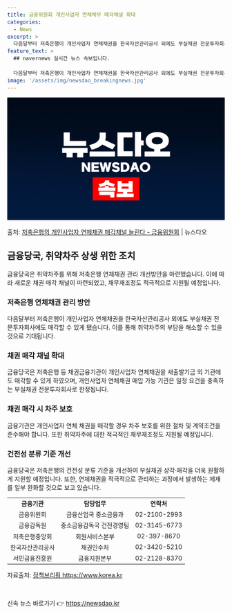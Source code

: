 ```yaml
---
title: 금융위원회 개인사업자 연체채무 매각채널 확대
categories:
  - News
excerpt: >
  다음달부터 저축은행이 개인사업자 연체채권을 한국자산관리공사 외에도 부실채권 전문투자회사에도 매각할 수 있게 …
feature_text: >
  ## navernews 실시간 뉴스 속보입니다.

  다음달부터 저축은행이 개인사업자 연체채권을 한국자산관리공사 외에도 부실채권 전문투자회사에도 매각할 수 있게 …
image: '/assets/img/newsdao_breakingnews.jpg'
---
```


![뉴스다오 속보](/assets/img/newsdao_breakingnews.jpg)

<p>출처: <a href="https://newsdao.kr/3069" rel="dofollow">저축은행의 개인사업자 연체채권 매각채널 늘린다 - 금융위원회</a> | 뉴스다오</p>

<h2 data-ke-size="size26">금융당국, 취약차주 상생 위한 조치</h2>
<p data-ke-size="size16">금융당국은 취약차주를 위해 저축은행 연체채권 관리 개선방안을 마련했습니다. 이에 따라 새로운 채권 매각 채널이 마련되었고, 채무재조정도 적극적으로 지원될 예정입니다.</p>

<h3 data-ke-size="size24">저축은행 연체채권 관리 방안</h3>
<p data-ke-size="size16">다음달부터 저축은행이 개인사업자 연체채권을 한국자산관리공사 외에도 부실채권 전문투자회사에도 매각할 수 있게 됐습니다. 이를 통해 취약차주의 부담을 해소할 수 있을 것으로 기대됩니다.</p>

<h3 data-ke-size="size24">채권 매각 채널 확대</h3>
<p data-ke-size="size16">금융당국은 저축은행 등 채권금융기관이 개인사업자 연체채권을 새출발기금 외 기관에도 매각할 수 있게 하였으며, 개인사업자 연체채권 매입 가능 기관은 일정 요건을 충족하는 부실채권 전문투자회사로 한정됩니다.</p>

<h3 data-ke-size="size24">채권 매각 시 차주 보호</h3>
<p data-ke-size="size16">금융기관은 개인사업자 연체 채권을 매각할 경우 차주 보호를 위한 절차 및 계약조건을 준수해야 합니다. 또한 취약차주에 대한 적극적인 채무재조정도 지원될 예정입니다.</p>

<h3 data-ke-size="size24">건전성 분류 기준 개선</h3>
<p data-ke-size="size16">금융당국은 저축은행의 건전성 분류 기준을 개선하여 부실채권 상각·매각을 더욱 원활하게 지원할 예정입니다. 또한, 연체채권을 적극적으로 관리하는 과정에서 발생하는 제재를 일부 완화할 것으로 보고 있습니다.</p>

<table>
	<tr>
		<td style="text-align: center; height: 17px;"><b>금융기관</b></td>
		<td style="text-align: center; height: 17px;"><b>담당업무</b></td>
		<td style="text-align: center; height: 17px;"><b>연락처</b></td>
	</tr>
	<tr>
		<td style="text-align: center; height: 17px;">금융위원회</td>
		<td style="text-align: center; height: 17px;">금융산업국 중소금융과</td>
		<td style="text-align: center; height: 17px;">02-2100-2993</td>
	</tr>
	<tr>
		<td style="text-align: center; height: 17px;">금융감독원</td>
		<td style="text-align: center; height: 17px;">중소금융감독국 건전경영팀</td>
		<td style="text-align: center; height: 17px;">02-3145-6773</td>
	</tr>
	<tr>
		<td style="text-align: center; height: 17px;">저축은행중앙회</td>
		<td style="text-align: center; height: 17px;">회원서비스본부</td>
		<td style="text-align: center; height: 17px;">02-397-8670</td>
	</tr>
	<tr>
		<td style="text-align: center; height: 17px;">한국자산관리공사</td>
		<td style="text-align: center; height: 17px;">채권인수처</td>
		<td style="text-align: center; height: 17px;">02-3420-5210</td>
	</tr>
	<tr>
		<td style="text-align: center; height: 17px;">서민금융진흥원</td>
		<td style="text-align: center; height: 17px;">금융지원본부</td>
		<td style="text-align: center; height: 17px;">02-2128-8370</td>
	</tr>
</table>
<p data-ke-size="size16">자료출처: <a href="https://newsdao.kr/3069">정책브리핑 https://www.korea.kr</a></p>
<p data-ke-size="size16">&nbsp;</p> 

신속 뉴스 바로가기 👉 <a href="https://newsdao.kr" rel="dofollow">https://newsdao.kr</a>


